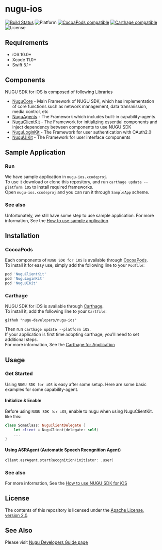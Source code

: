 # nugu-ios
[![Build Status](https://travis-ci.org/nugu-developers/nugu-ios.svg?branch=master)](https://travis-ci.org/nugu-developers/nugu-ios)
![Platform](https://img.shields.io/badge/platform-iOS-999999)
[![CocoaPods compatible](https://img.shields.io/cocoapods/v/NuguClientKit)](https://github.com/nugu-developers/nugu-ios)
[![Carthage compatible](https://img.shields.io/badge/Carthage-compatible-4BC51D.svg?style=flat)](https://github.com/Carthage/Carthage)
![License](https://img.shields.io/github/license/nugu-developers/nugu-ios)

## Requirements
- iOS 10.0+
- Xcode 11.0+
- Swift 5.1+

## Components
NUGU SDK for iOS is composed of following Libraries 
- [NuguCore](NuguCore/) - Main Framework of NUGU SDK, which has implementation of core functions such as network management, data transmission, media control, etc
- [NuguAgents](NuguAgents/) - The Framework which includes built-in capability-agents.
- [NuguClientKit](NuguClientKit/) - The Framework for initializing essential components and inject dependency between components to use NUGU SDK
- [NuguLoginKit](NuguLoginKit/) - The Framework for user authentication with OAuth2.0
- [NuguUIKit](NuguUIKit/) - The Framework for user interface components

## Sample Application

### Run
We have sample application in `nugu-ios.xcodeproj`.  
To use it download or clone this repository, and run `carthage update --platform iOS` to install required frameworks.  
Open `nugu-ios.xcodeproj` and you can run it through `SampleApp` scheme.

### See also
Unfortunately, we still have some step to use sample application.
For more information, See the [How to use sample application](https://github.com/nugu-developers/nugu-ios/wiki/How-to-use-sample-application).

## Installation

### CocoaPods
Each components of `NUGU SDK for iOS` is available through [CocoaPods](https://cocoapods.org).  
To install it for easy use, simply add the following line to your `Podfile`:  

```ruby
pod 'NuguClientKit'
pod 'NuguLoginKit'
pod 'NuguUIKit'
```

### Carthage
NUGU SDK for iOS is available through [Carthage](https://github.com/Carthage/Carthage).  
To install it, add the following line to your `Cartfile`:  

```
github "nugu-developers/nugu-ios"
```

Then run `carthage update --platform iOS`.  
If your application is first time adopting carthage, you'll need to set additional steps.  
For more information, See the [Carthage for Application](https://github.com/Carthage/Carthage#adding-frameworks-to-an-application)  

## Usage

### Get Started
Using `NUGU SDK for iOS` is easy after some setup.
Here are some basic examples for some capability-agent.
#### Initialize & Enable
Before using `NUGU SDK for iOS`, enable to nugu when using NuguClientKit. like this:
```swift 
class SomeClass: NuguClientDelegate {
    let client = NuguClient(delegate: self)
    ...
}
```

#### Using ASRAgent (Automatic Speech Recognition Agent)
```swift
client.asrAgent.startRecognition(initiator: .user)
```

### See also
For more information, See the [How to use NUGU SDK for iOS](https://github.com/nugu-developers/nugu-ios/wiki/How-to-use-NUGU-SDK-for-iOS)

## License
The contents of this repository is licensed under the
[Apache License, version 2.0](http://www.apache.org/licenses/LICENSE-2.0).

## See Also
Please visit [Nugu Developers Guide page](https://developers-doc.nugu.co.kr/nugu-sdk/platform/ios)
